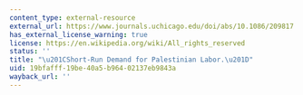 ```yaml
---
content_type: external-resource
external_url: https://www.journals.uchicago.edu/doi/abs/10.1086/209817
has_external_license_warning: true
license: https://en.wikipedia.org/wiki/All_rights_reserved
status: ''
title: "\u201CShort-Run Demand for Palestinian Labor.\u201D"
uid: 19bfafff-19be-40a5-b964-02137eb9843a
wayback_url: ''
---
```

